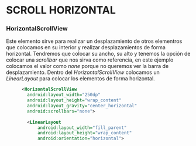 # SCROLL HORIZONTAL #
### HorizontalScrollView ###
Este elemento sirve para realizar un desplazamiento de otros elementros que colocamos en su interior y realizar desplazamientos de forma horizontal. Tendremos que colocar su ancho, su alto y tenemos la opción de colocar una _scrollbar_ que nos sirva como referencia, en este ejemplo colocamos el valor como _none_ porque no queremos ver la barra de desplazamiento.
Dentro del _HorizontalScrollView_ colocamos un _LinearLayout_ para colocar los elementos de forma horizontal.

```xml 
      <HorizontalScrollView
	    android:layout_width="250dp"
	    android:layout_height="wrap_content"
	    android:layout_gravity="center_horizontal"
	    android:scrollbars="none">
	    
	    <LinearLayout
	        android:layout_width="fill_parent"
	        android:layout_height="wrap_content"
	        android:orientation="horizontal">
```
 
